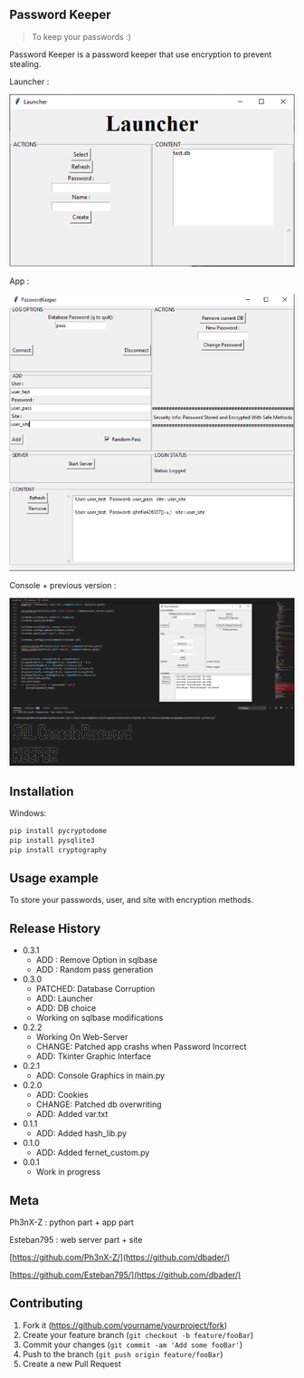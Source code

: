 ## Password Keeper
> To keep your passwords :)

Password Keeper is a password keeper that use encryption to prevent stealing.

Launcher :

![](launcher.png)

App :

![](header12.PNG)

Console + previous version :

![](header2.png)
## Installation

Windows:

```sh
pip install pycryptodome
pip install pysqlite3
pip install cryptography
```

## Usage example

To store your passwords, user, and site with encryption methods.


## Release History
* 0.3.1
    * ADD : Remove Option in sqlbase
    * ADD : Random pass generation
* 0.3.0
    * PATCHED: Database Corruption
    * ADD: Launcher
    * ADD: DB choice
    * Working on sqlbase modifications
* 0.2.2
    * Working On Web-Server
    * CHANGE: Patched app crashs when Password Incorrect
    * ADD: Tkinter Graphic Interface
* 0.2.1
    * ADD: Console Graphics in main.py
* 0.2.0
    * ADD: Cookies
    * CHANGE: Patched db overwriting
    * ADD: Added var.txt
* 0.1.1
    * ADD: Added hash_lib.py
* 0.1.0
    * ADD: Added fernet_custom.py
* 0.0.1
    * Work in progress

## Meta

Ph3nX-Z : python part + app part

Esteban795 : web server part + site

[https://github.com/Ph3nX-Z/](https://github.com/dbader/)

[https://github.com/Esteban795/](https://github.com/dbader/)

## Contributing

1. Fork it (<https://github.com/yourname/yourproject/fork>)
2. Create your feature branch (`git checkout -b feature/fooBar`)
3. Commit your changes (`git commit -am 'Add some fooBar'`)
4. Push to the branch (`git push origin feature/fooBar`)
5. Create a new Pull Request
